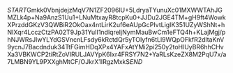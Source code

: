 $START$Gmkk0VbnjdejzMqV7N1ZF2096lU+5LdryaTYunuXc01MXWWTAhJGMZLk4p+Na9AnzS1Uu1+LNuMtxayR8tcpKu0+JJDu2JGE4TM+gH9ft4WowkXPrzddGKzV3QWBiR2OkOax4ntLirK2uf6eAUpGcPIvtLigIK351UZyWShNt+hNIXqr4LcczCtzPA02T9Jp31YuII1ndlqreIjNymMauBwCm1eFTQ4h+KLajMgj/phNJWRsJlwYLYdGSVncnLFsdy6kRctdQr5yTOIyfn6tLl9WQpOFkfR2dltaKnV9ycnJ7Bacdnduk34TtFGimHDqXPx4YAFxAtYMi2pi250y2toHlUyBR6hhCHvXa3VBKWCP2tiRtZoVIRULJAVYpK6Ixr4FRSY7N2+YaRLsKzeZX8M2PqU7x/a7LMBN9YL9PXXghMtCF/OJkrX1IRgzMxkS$END$